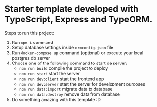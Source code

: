 # Starter template developed with TypeScript, Express and TypeORM.

Steps to run this project:

1. Run `npm i` command
2. Setup database settings inside `ormconfig.json` file
3. Run `docker-compose up` command (optional) or execute your local postgres db server
4. Choose one of the following command to start de server:
    - `npm run build` compile the project to deploy
    - `npm run start` start the server
    - `npm run dev:client` start the frontend app
    - `npm run dev:server` start the server for development purposes
    - `npm run data:import` migrate data to database
    - `npm run data:destroy` remove data from database
5. Do something amazing with this template :D